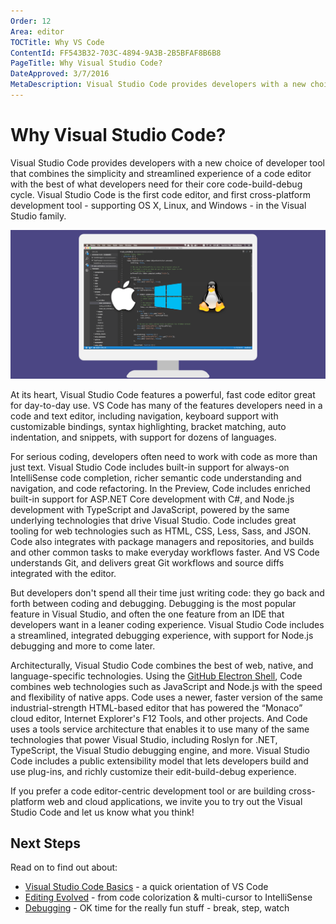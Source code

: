 ```yaml
---
Order: 12
Area: editor
TOCTitle: Why VS Code
ContentId: FF543B32-703C-4894-9A3B-2B5BFAF8B6B8
PageTitle: Why Visual Studio Code?
DateApproved: 3/7/2016
MetaDescription: Visual Studio Code provides developers with a new choice of developer tool that combines the simplicity and streamlined experience of a code editor with the best of what developers need for their core code-edit-debug cycle. Visual Studio Code is the first code editor and first cross-platform development tool supporting OS X, Linux, and Windows.
---
```


# Why Visual Studio Code?

Visual Studio Code provides developers with a new choice of developer tool that combines the simplicity and streamlined experience of a code editor with the best of what developers need for their core code-build-debug cycle. Visual Studio Code is the first code editor, and first cross-platform development tool - supporting OS X, Linux, and Windows - in the Visual Studio family.

![Visual Studio Code runs on Max OS X, Linux and Windows](images/whyvscode/macwinlinux2.png)

At its heart, Visual Studio Code features a powerful, fast code editor great for day-to-day use. VS Code has many of the features developers need in a code and text editor, including navigation, keyboard support with customizable bindings, syntax highlighting, bracket matching, auto indentation, and snippets, with support for dozens of languages.

For serious coding, developers often need to work with code as more than just text. Visual Studio Code includes built-in support for always-on IntelliSense code completion, richer semantic code understanding and navigation, and code refactoring. In the Preview, Code includes enriched built-in support for ASP.NET Core development with C#, and Node.js development with TypeScript and JavaScript, powered by the same underlying technologies that drive Visual Studio. Code includes great tooling for web technologies such as HTML, CSS, Less, Sass, and JSON. Code also integrates with package managers and repositories, and builds and other common tasks to make everyday workflows faster. And VS Code understands Git, and delivers great Git workflows and source diffs integrated with the editor.

But developers don't spend all their time just writing code: they go back and forth between coding and debugging. Debugging is the most popular feature in Visual Studio, and often the one feature from an IDE that developers want in a leaner coding experience. Visual Studio Code includes a streamlined, integrated debugging experience, with support for Node.js debugging and more to come later.

Architecturally, Visual Studio Code combines the best of web, native, and language-specific technologies. Using the [GitHub Electron Shell](https://github.com/atom/electron), Code combines web technologies such as JavaScript and Node.js with the speed and flexibility of native apps. Code uses a newer, faster version of the same industrial-strength HTML-based editor that has powered the “Monaco” cloud editor, Internet Explorer's F12 Tools, and other projects. And Code uses a tools service architecture that enables it to use many of the same technologies that power Visual Studio, including Roslyn for .NET, TypeScript, the Visual Studio debugging engine, and more. Visual Studio Code includes a public extensibility model that lets developers build and use plug-ins, and richly customize their edit-build-debug experience.

If you prefer a code editor-centric development tool or are building cross-platform web and cloud applications, we invite you to try out the Visual Studio Code and let us know what you think!

## Next Steps

Read on to find out about:

* [Visual Studio Code Basics](/docs/editor/codebasics.md) - a quick orientation of VS Code
* [Editing Evolved](/docs/editor/editingevolved.md) - from code colorization & multi-cursor to IntelliSense
* [Debugging](/docs/editor/debugging.md) - OK time for the really fun stuff - break, step, watch